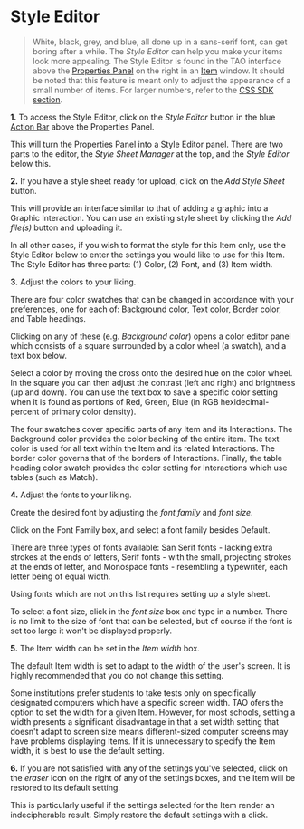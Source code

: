 <!--
    created_at: 2016-12-15
    authors:         
      - Catherine Pease
--> 

# Style Editor

>White, black, grey, and blue, all done up in a sans-serif font, can get boring after a while. The *Style Editor* can help you make your items look more appealing. The Style Editor is found in the TAO interface above the [Properties Panel](../appendix/glossary.md#properties-panel) on the right in an [Item](../appendix/glossary.md#item) window. It should be noted that this feature is meant only to adjust the appearance of a small number of items. For larger numbers, refer to the [CSS SDK section]().

**1.**  To access the Style Editor, click on the *Style Editor* button in the blue [Action Bar](../appendix/glossary.md#action-bar) above the Properties Panel.

This will turn the Properties Panel into a Style Editor panel. There are two parts to the editor, the *Style Sheet Manager* at the top, and the *Style Editor* below this.

**2.** If you have a style sheet ready for upload, click on the *Add Style Sheet* button. 

This will provide an interface similar to that of adding a graphic into a Graphic Interaction. You can use an existing style sheet by clicking the *Add file(s)* button and uploading it. 

In all other cases, if you wish to format the style for this Item only, use the Style Editor below to enter the settings you would like to use for this Item. The Style Editor has three parts: (1) Color, (2) Font, and (3) Item width.

**3.** Adjust the colors to your liking.

There are four color swatches that can be changed in accordance with your preferences, one for each of: Background color, Text color, Border color, and Table headings.

Clicking on any of these (e.g. *Background color*) opens a color editor panel which consists of a square surrounded by a color wheel (a swatch), and a text box below. 

Select a color by moving the cross onto the desired hue on the color wheel. In the square you can then adjust the contrast (left and right) and brightness (up and down). You can use the text box to save a specific color setting when it is found as portions of Red, Green, Blue (in RGB hexidecimal-percent of primary color density).

The four swatches cover specific parts of any Item and its Interactions. The Background color provides the color backing of the entire item. The text color is used for all text within the Item and its related Interactions. The border color governs that of the borders of Interactions. Finally, the table heading color swatch provides the color setting for Interactions which use tables (such as Match).

**4.** Adjust the fonts to your liking.

Create the desired font by adjusting the *font family* and *font size*. 

Click on the Font Family box, and select a font family besides Default. 

There are three types of fonts available: San Serif fonts - lacking extra strokes at the ends of letters, Serif fonts - with the small, projecting strokes at the ends of letter, and Monospace fonts - resembling a typewriter, each letter being of equal width. 

Using fonts which are not on this list requires setting up a style sheet.

To select a font size, click in the *font size* box and type in a number.  There is no limit to the size of font that can be selected, but of course if the font is set too large it won't be displayed properly.

**5.** The Item width can be set in the *Item width* box.

The default Item width is set to adapt to the width of the user's screen. It is highly recommended that you do not change this setting.

Some institutions prefer students to take tests only on specifically designated computers which have a specific screen width. TAO ofers the option to set the width for a given Item. However, for most schools, setting a width presents a significant disadvantage in that a set width setting that doesn't adapt to screen size means different-sized computer screens may have problems displaying Items. If it is unnecessary to specify the Item width, it is best to use the default setting.

**6.** If you are not satisfied with any of the settings you've selected, click on the *eraser* icon on the right of any of the settings boxes, and the Item will be restored to its default setting.

This is particularly useful if the settings selected for the Item render an indecipherable result. Simply restore the default settings with a click.

